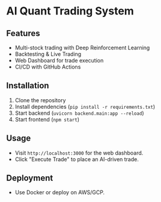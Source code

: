 # AI Quant Trading System

## Features
- Multi-stock trading with Deep Reinforcement Learning
- Backtesting & Live Trading
- Web Dashboard for trade execution
- CI/CD with GitHub Actions

## Installation
1. Clone the repository
2. Install dependencies (`pip install -r requirements.txt`)
3. Start backend (`uvicorn backend.main:app --reload`)
4. Start frontend (`npm start`)

## Usage
- Visit `http://localhost:3000` for the web dashboard.
- Click "Execute Trade" to place an AI-driven trade.

## Deployment
- Use Docker or deploy on AWS/GCP.
